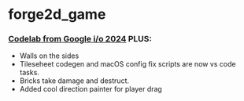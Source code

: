 # forge2d_game

### [Codelab from Google i/o 2024](https://codelabs.developers.google.com/codelabs/flutter-flame-forge2d) PLUS:
* Walls on the sides
* Tileseheet codegen and macOS config fix scripts are now vs code tasks.
* Bricks take damage and destruct.
* Added cool direction painter for player drag